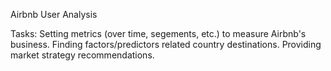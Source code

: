 Airbnb User Analysis

Tasks:
Setting metrics (over time, segements, etc.) to measure Airbnb's business.
Finding factors/predictors related country destinations.
Providing market strategy recommendations.
